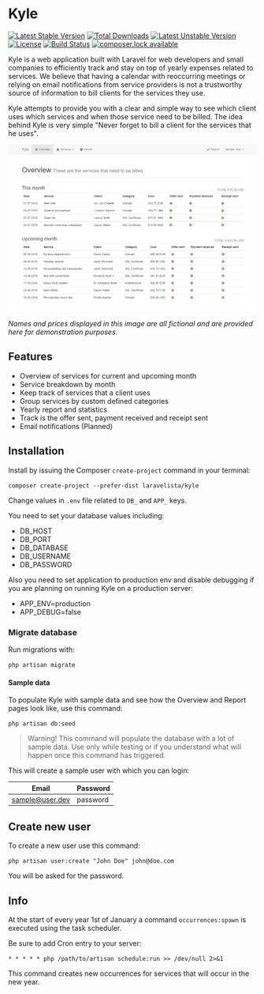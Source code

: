 # Kyle


[![Latest Stable Version](https://poser.pugx.org/laravelista/kyle/version)](https://packagist.org/packages/laravelista/kyle)
[![Total Downloads](https://poser.pugx.org/laravelista/kyle/downloads)](https://packagist.org/packages/laravelista/kyle)
[![Latest Unstable Version](https://poser.pugx.org/laravelista/kyle/v/unstable)](//packagist.org/packages/laravelista/kyle)
[![License](https://poser.pugx.org/laravelista/kyle/license)](https://packagist.org/packages/laravelista/kyle)
[![Build Status](https://travis-ci.org/laravelista/kyle.svg?branch=master)](https://travis-ci.org/laravelista/kyle)
[![composer.lock available](https://poser.pugx.org/laravelista/kyle/composerlock)](https://packagist.org/packages/laravelista/kyle)

Kyle is a web application built with Laravel for web developers and small companies to efficiently track and stay on top of yearly expenses related to services. We believe that having a calendar with reoccurring meetings or relying on email notifications from service providers is not a trustworthy source of information to bill clients for the services they use.

Kyle attempts to provide you with a clear and simple way to see which client uses which services and when those service need to be billed. The idea behind Kyle is very simple "Never forget to bill a client for the services that he uses".

![Overview](overview.png)

*Names and prices displayed in this image are all fictional and are provided here for demonstration purposes.*

## Features

- Overview of services for current and upcoming month
- Service breakdown by month
- Keep track of services that a client uses
- Group services by custom defined categories
- Yearly report and statistics
- Track is the offer sent, payment received and receipt sent
- Email notifications (Planned)

## Installation

Install by issuing the Composer `create-project` command in your terminal:

```
composer create-project --prefer-dist laravelista/kyle
```

Change values in `.env` file related to `DB_` and `APP_` keys.

You need to set your database values including:

- DB_HOST
- DB_PORT
- DB_DATABASE
- DB_USERNAME
- DB_PASSWORD

Also you need to set application to production env and disable debugging if you are planning on running Kyle on a production server:

- APP_ENV=production
- APP_DEBUG=false

### Migrate database

Run migrations with:

```
php artisan migrate
```

#### Sample data

To populate Kyle with sample data and see how the Overview and Report pages look like, use this command:

```
php artisan db:seed
```

> Warning! This command will populate the database with a lot of sample data. Use only while testing or if you understand what will happen once this command has triggered.

This will create a sample user with which you can login:

| Email                 | Password |
|-----------------------|----------|
| sample@user.dev       | password |

## Create new user

To create a new user use this command:

```
php artisan user:create "John Doe" john@doe.com
```

You will be asked for the password.

## Info

At the start of every year 1st of January a command `occurrences:spawn` is executed using the task scheduler.

Be sure to add Cron entry to your server:

```
* * * * * php /path/to/artisan schedule:run >> /dev/null 2>&1
```

This command creates new occurrences for services that will occur in the new year.
